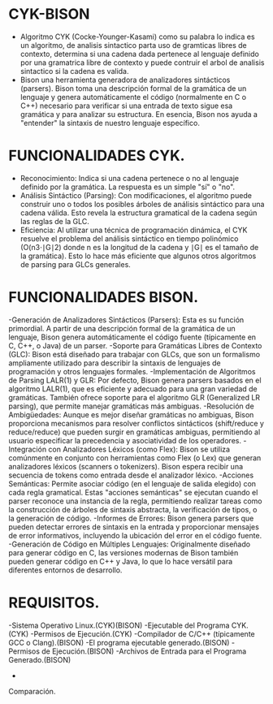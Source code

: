 # CYK-BISON
- Algoritmo CYK (Cocke-Younger-Kasami) como su palabra lo indica es un algoritmo, de analisis sintactico parta uso de gramticas libres de contexto, determina si una cadena dada pertenece al lenguaje definido por una gramatrica libre de contexto y puede contruir el arbol de analisis sintactico si la cadena es valida.
-  Bison una herramienta generadora de analizadores sintácticos (parsers). Bison toma una descripción formal de la gramática de un lenguaje y genera automáticamente el código (normalmente en C o C++) necesario para verificar si una entrada de texto sigue esa gramática y para analizar su estructura. En esencia, Bison nos ayuda a "entender" la sintaxis de nuestro lenguaje específico.
  
# FUNCIONALIDADES CYK.
- Reconocimiento: Indica si una cadena pertenece o no al lenguaje definido por la gramática. La respuesta es un simple "sí" o "no".
- Análisis Sintáctico (Parsing): Con modificaciones, el algoritmo puede construir uno o todos los posibles árboles de análisis sintáctico para una cadena válida. Esto revela la estructura gramatical de la cadena según las reglas de la GLC.
- Eficiencia: Al utilizar una técnica de programación dinámica, el CYK resuelve el problema del análisis sintáctico en tiempo polinómico (O(n3⋅∣G∣2) donde n es la longitud de la cadena y ∣G∣ es el tamaño de la gramática). Esto lo hace más eficiente que algunos otros algoritmos de parsing para GLCs generales.

# FUNCIONALIDADES BISON.
-Generación de Analizadores Sintácticos (Parsers): Esta es su función primordial. A partir de una descripción formal de la gramática de un lenguaje, Bison genera automáticamente el código fuente (típicamente en C, C++, o Java) de un parser.
-Soporte para Gramáticas Libres de Contexto (GLC): Bison está diseñado para trabajar con GLCs, que son un formalismo ampliamente utilizado para describir la sintaxis de lenguajes de programación y otros lenguajes formales.
-Implementación de Algoritmos de Parsing LALR(1) y GLR: Por defecto, Bison genera parsers basados en el algoritmo LALR(1), que es eficiente y adecuado para una gran variedad de gramáticas. También ofrece soporte para el algoritmo GLR (Generalized LR parsing), que permite manejar gramáticas más ambiguas.
-Resolución de Ambigüedades: Aunque es mejor diseñar gramáticas no ambiguas, Bison proporciona mecanismos para resolver conflictos sintácticos (shift/reduce y reduce/reduce) que pueden surgir en gramáticas ambiguas, permitiendo al usuario especificar la precedencia y asociatividad de los operadores.
-Integración con Analizadores Léxicos (como Flex): Bison se utiliza comúnmente en conjunto con herramientas como Flex (o Lex) que generan analizadores léxicos (scanners o tokenizers). Bison espera recibir una secuencia de tokens como entrada desde el analizador léxico.
-Acciones Semánticas: Permite asociar código (en el lenguaje de salida elegido) con cada regla gramatical. Estas "acciones semánticas" se ejecutan cuando el parser reconoce una instancia de la regla, permitiendo realizar tareas como la construcción de árboles de sintaxis abstracta, la verificación de tipos, o la generación de código.
-Informes de Errores: Bison genera parsers que pueden detectar errores de sintaxis en la entrada y proporcionar mensajes de error informativos, incluyendo la ubicación del error en el código fuente.
-Generación de Código en Múltiples Lenguajes: Originalmente diseñado para generar código en C, las versiones modernas de Bison también pueden generar código en C++ y Java, lo que lo hace versátil para diferentes entornos de desarrollo.

# REQUISITOS.
-Sistema Operativo Linux.(CYK)(BISON)
-Ejecutable del Programa CYK.(CYK)
-Permisos de Ejecución.(CYK)
-Compilador de C/C++ (típicamente GCC o Clang).(BISON)
-El programa ejecutable generado.(BISON)
-Permisos de Ejecución.(BISON)
-Archivos de Entrada para el Programa Generado.(BISON)





- 
Comparación.
